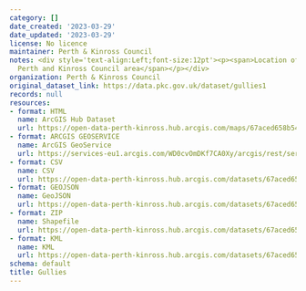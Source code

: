 ```yaml
---
category: []
date_created: '2023-03-29'
date_updated: '2023-03-29'
license: No licence
maintainer: Perth & Kinross Council
notes: <div style='text-align:Left;font-size:12pt'><p><span>Location of gullies within
  Perth and Kinross Council area</span></p></div>
organization: Perth & Kinross Council
original_dataset_link: https://data.pkc.gov.uk/dataset/gullies1
records: null
resources:
- format: HTML
  name: ArcGIS Hub Dataset
  url: https://open-data-perth-kinross.hub.arcgis.com/maps/67aced658b5442b3a01da4c1c80ee7f6_6
- format: ARCGIS GEOSERVICE
  name: ArcGIS GeoService
  url: https://services-eu1.arcgis.com/WD0cvOmDKf7CA0Xy/arcgis/rest/services/Gullies/FeatureServer/6
- format: CSV
  name: CSV
  url: https://open-data-perth-kinross.hub.arcgis.com/datasets/67aced658b5442b3a01da4c1c80ee7f6_6.csv?outSR=%7B%22latestWkid%22%3A27700%2C%22wkid%22%3A27700%7D
- format: GEOJSON
  name: GeoJSON
  url: https://open-data-perth-kinross.hub.arcgis.com/datasets/67aced658b5442b3a01da4c1c80ee7f6_6.geojson?outSR=%7B%22latestWkid%22%3A27700%2C%22wkid%22%3A27700%7D
- format: ZIP
  name: Shapefile
  url: https://open-data-perth-kinross.hub.arcgis.com/datasets/67aced658b5442b3a01da4c1c80ee7f6_6.zip?outSR=%7B%22latestWkid%22%3A27700%2C%22wkid%22%3A27700%7D
- format: KML
  name: KML
  url: https://open-data-perth-kinross.hub.arcgis.com/datasets/67aced658b5442b3a01da4c1c80ee7f6_6.kml?outSR=%7B%22latestWkid%22%3A27700%2C%22wkid%22%3A27700%7D
schema: default
title: Gullies
---
```

